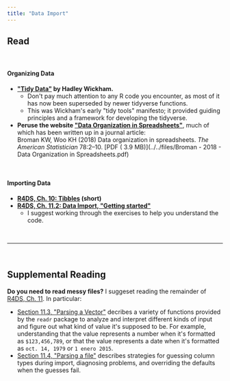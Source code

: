 ```yaml
---
title: "Data Import"
---
```


## Read

<br>

#### Organizing Data

- **["Tidy Data"](http://vita.had.co.nz/papers/tidy-data.pdf) by Hadley Wickham.**  
    - Don't pay much attention to any R code you encounter, as most of it has now been superseded by newer tidyverse functions.  
    - This was Wickham's early "tidy tools" manifesto; it provided guiding principles and a framework for developing the tidyverse.
- **Peruse the website ["Data Organization in Spreadsheets"](https://kbroman.org/dataorg/)**, much of which has been written up in a journal article:  
    Broman KW, Woo KH (2018) Data organization in spreadsheets. _The American Statistician_ 78:2–10. [PDF ( <i class="far fa-file-pdf"></i> 3.9 MB)](../../files/Broman - 2018 - Data Organization in Spreadsheets.pdf)

<br>

#### Importing Data

- **[R4DS, Ch. 10: Tibbles](https://r4ds.had.co.nz/tibbles.html) (short)**
- **[R4DS, Ch. 11.2: Data Import, "Getting started"](https://r4ds.had.co.nz/data-import.html#getting-started)**  
    - I suggest working through the exercises to help you understand the code.


<br><hr><br>

## Supplemental Reading

**Do you need to read messy files?** I suggeset reading the remainder of [R4DS, Ch. 11](https://r4ds.had.co.nz/data-import.html). In particular:

- [Section 11.3, "Parsing a Vector"](https://r4ds.had.co.nz/data-import.html#parsing-a-vector) decribes a variety of functions provided by the `readr` package to analyze and interpret different kinds of input and figure out what kind of value it's supposed to be. For example, understanding that the value represents a number when it's formatted as `$123,456,789`, or that the value represents a date when it's formatted as `oct. 14, 1979` or `1 enero 2015`.
- [Section 11.4, "Parsing a file"](https://r4ds.had.co.nz/data-import.html#parsing-a-file) describes strategies for guessing column types during import, diagnosing problems, and overriding the defaults when the guesses fail.